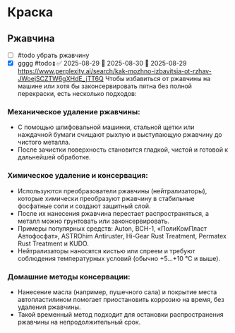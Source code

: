 # Краска
## Ржавчина
- [ ] #todo убрать ржавчину
- [x] gggg #todo⏫ ✅ 2025-08-29 📅 2025-08-30 🛫 2025-08-29
https://www.perplexity.ai/search/kak-mozhno-izbavitsia-ot-rzhav-JWoejSCZTW6gXHdE_jTT6Q
Чтобы избавиться от ржавчины на машине или хотя бы законсервировать пятна без полной перекраски, есть несколько подходов:
###  Механическое удаление ржавчины:
- С помощью шлифовальной машинки, стальной щетки или наждачной бумаги счищают рыхлую и выступающую ржавчину до чистого металла.
- После зачистки поверхность становится гладкой, чистой и готовой к дальнейшей обработке.
### Химическое удаление и консервация:
- Используются преобразователи ржавчины (нейтрализаторы), которые химически преобразуют ржавчину в стабильные фосфатные соли и создают защитный слой.
- После их нанесения ржавчина перестает распространяться, а металл можно грунтовать или законсервировать.
- Примеры популярных средств: Auton, ВСН-1, «ПолиКомПласт Автофосфат», ASTROhim Antiruster, Hi-Gear Rust Treatment, Permatex Rust Treatment и KUDO.
- Нейтрализаторы наносятся кистью или спреем и требуют соблюдения температурных условий (обычно +5…+10 °C и выше).
### Домашние методы консервации:
- Нанесение масла (например, пушечного сала) и покрытие места автопластилином помогает приостановить коррозию на время, без удаления ржавчины.
- Такой временный метод подходит для остановки распространения ржавчины на непродолжительный срок.

